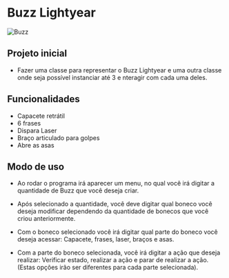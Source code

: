 # **Buzz Lightyear**

![Buzz](https://media.giphy.com/media/ZKYJPGD1Bd31K/giphy.gif)

## **Projeto inicial**

- Fazer uma classe para representar o Buzz Lightyear e uma outra classe onde seja possível instanciar até 3 e  nteragir com cada uma deles.

## **Funcionalidades**

- Capacete retrátil
- 6 frases
- Dispara Laser
- Braço articulado para golpes
- Abre as asas

## **Modo de uso**

- Ao rodar o programa irá aparecer um menu, no qual você irá digitar a quantidade de Buzz que você deseja criar.

- Após selecionado a quantidade, você deve digitar qual boneco você deseja modificar dependendo da quantidade de bonecos que você criou anteriormente.

- Com o boneco selecionado você irá digitar qual parte do boneco você deseja acessar: Capacete, frases, laser, braços e asas.

- Com a parte do boneco selecionada, você irá digitar a ação que deseja realizar: Verificar estado, realizar a ação e parar de realizar a ação. (Estas opções irão ser diferentes para cada parte selecionada).
